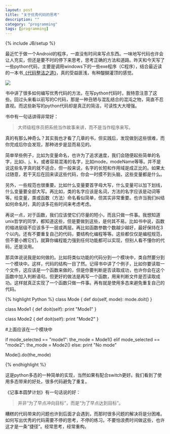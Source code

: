 ```yaml
---
layout: post
title: "关于优秀代码的思考"
description: ""
category: "programming"
tags: [programming]
---
```

{% include JB/setup %}

最近忙于做一个Android的程序，一直没有时间来写点东西。一味地写代码也许会让人充实，但还是要不时的停下来思考，思考正确的方法和道路。昨天和今天写了一些python代码，主要是调用windows下的一些exe程序（C程序），结合最近读的一本书[《代码整洁之道》](http://book.douban.com/subject/4199741/)，真的受益匪浅，有种醍醐灌顶的感觉。

 <p><img src="/images/blogImgs/cleancode.png"></p>

书中讲了很多如何编写优秀代码的方法，在写python代码时，我特意注意了这些。回过头来看以前写的C代码，那是一种丑陋与混乱结合的混沌之物，简直不忍直视。而这些新写的python代码却是真正的简洁，可读性大大增强。

书中有一句话讲得非常好：

> 大师级程序员把系统当作故事来讲，而不是当作程序来写。

真的有那么神奇么？其实我也才看了几章的书，但实践后，发现做到这些很难，而你完成后你会发现，那种进步是显而易见的。

简单举些例子，比如为变量命名，也许为了追求速度，我们会随便起些简单的名字，比如i、j、k，或者容易混淆的名字，比如mode，modeName等等。并不是说这些名字真的就不适合，但一般来说，名字的长短和作用域是成正比的。如果太过随意，若干天后在回来读这些代码，你会一时摸不到头脑，这些变量都是什么。

另外，一些规范也很重要。比如什么变量要首字母大写，什么变量可以加下划线，什么变量要全部大写。再比如，类的名字应该是名词，方法的名字应该是动词等等。给变量，类或函数（方法）命名看似简单，但其实非常重要。也许当我们纠结如何命名时，真的该多花些时间来考虑考虑。

再说一点，对于函数，我们应该使它们尽量的短小，而且只做一件事。我想知道unix哲学的同学，都知道这些，但是要做到这些，是何其不易。比如书中说，函数的缩进层级不应该多于一层或两层。再比如函数参数个数越少越好，最好保持在3个以内。还有不要重复自己的代码，要结构化编程等等。这些都仅仅是编程规范，但不要小瞧它们，就算你编程能力强到任何功能都可以实现，但别人看不懂你的代码，还是没用。

那具体说说我是如何做的。比如将类似功能的代码分到一个模块中，类自然要分到一个模块中。这样，代码的结构一目了然。记得书中讲了个例子，比如你要读取一个文件，这应该是一个函数来做的，但是你要判断是否读取成功，也许你会在这个函数中加入判断语句。但更好的做法是再写一个函数，用来判断文件是否读取成功。这样就真正实现了一个函数只做一件事。再有就是使用多态来避免重复自己的代码。

{% highlight Python %}
class Mode {
	def do(self, mode):
		mode.doit()
}

class Mode1 {
	def doit(self):
		print "Mode1"
}

class Mode2 {
	def doit(self):
		print "Mode2"
}

#上面应该在一个模块中

if mode_selected == "mode1":
	the_mode = Mode1()
elif mode_selected == "mode2":
	the_mode = Mode2()
else:
	print "No mode"

Mode().do(the_mode)

{% endhighlight %}

这是python多态的一种简单的实现，当然如果有配合switch更好。我们看到了使用多态带来的好处，很多代码避免了重复。

《记事本圆梦计划》有一句话说的好：

> 并非“为了早点冲向目标”，而是“为了早点达到目标”。

糟糕的代码带来的问题也许到后面才会遇到，而那时很多问题的解决将是分困难。如何写出优秀的代码需要不停的思考，不停的练习。不要怕浪费时间做这些，也许这才是一条“捷径”。经常思考，经常重构。